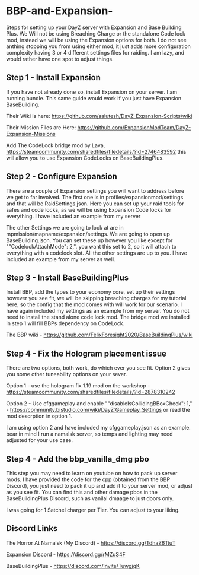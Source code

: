 # BBP-and-Expansion-
Steps for setting up your DayZ server with Expansion and Base Building Plus. We Will not be using Breaching Charge or the standalone Code lock mod, instead we will be using the Expansion options for both. I do not see anthing stopping you from using either mod, it just adds more configuration complexity having 3 or 4 different settings files for raiding. I am lazy, and would rather have one spot to adjust things.

## Step 1 - Install Expansion

If you have not already done so, install Expansion on your server. I am running bundle. This same guide would work if you just have Expansion BaseBuilding. 

Their Wiki is here: https://github.com/salutesh/DayZ-Expansion-Scripts/wiki

Their Mission Files are Here: https://github.com/ExpansionModTeam/DayZ-Expansion-Missions

Add The CodeLock bridge mod by Lava, https://steamcommunity.com/sharedfiles/filedetails/?id=2746483592 this will allow you to use Expansion CodeLocks on BaseBuildingPlus.

## Step 2 - Configure Expansion

There are a couple of Expansion settings you will want to address before we get to far involved. The first one is in profiles/expansionmod/settings and that will be RaidSettings.json. Here you can set up your raid tools for safes and code locks, as we will be using Expansion Code locks for everything. I have included an example from my server

The other Settings we are going to look at are in mpmission/mapname/expansion/settings. We are going to open up BaseBuilding.json. You can set these up however you like except for ""CodelockAttachMode": 2,". you want this set to 2, so it will attach to everything with a codelock slot. All the other settings are up to you. I have included an example from my server as well. 

## Step 3 - Install BaseBuildingPlus

Install BBP, add the types to your economy core, set up their settings however you see fit, we will be skipping breaching charges for my tutorial here, so the config that the mod comes with will work for our scenario. I have again included my settings as an example from my server. You do not need to install the stand alone code lock mod. The bridge mod we installed in step 1 will fill BBPs dependency on CodeLock. 

The BBP wiki - https://github.com/FelixForesight2020/BaseBuildingPlus/wiki

## Step 4 - Fix the Hologram placement issue 

There are two options, both work, do which ever you see fit. Option 2 gives you some other tuneability options on your sever. 

Option 1  - use the hologram fix 1.19 mod on the workshop - https://steamcommunity.com/sharedfiles/filedetails/?id=2878310242

Option 2 - Use cfggameplay and enable ""disableIsCollidingBBoxCheck": 1," - https://community.bistudio.com/wiki/DayZ:Gameplay_Settings or read the mod descrption in option 1. 

I am using option 2 and have included my cfggameplay.json as an example. bear in mind I run a namalsk server, so temps and lighting may need adjusted for your use case.

## Step 4 - Add the bbp_vanilla_dmg pbo 

This step you may need to learn on youtube on how to pack up server mods. I have provided the code for the cpp (obtained from the BBP Discord), you just need to pack it up and add it to your server mod, or adjust as you see fit. You can find this and other damage pbos in the BaseBuildingPlus Discord, such as vanilal dmaage to just doors only. 

I was going for 1 Satchel charger per Tier. You can adjust to your liking. 

## Discord Links

The Horror At Namalsk (My Discord) - https://discord.gg/TdhaZ6TtuT

Expansion Discord - https://discord.gg/rMZuS4F

BaseBuildingPlus - https://discord.com/invite/TuwgjqK
